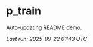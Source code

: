 # p_train

Auto-updating README demo.

<!--START_SECTION:status-->
_Last run: 2025-09-22 01:43 UTC_
<!--END_SECTION:status-->










































































































































































































































































































































































































































































































































































































































































































































































